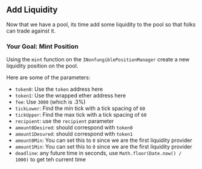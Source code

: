 ## Add Liquidity

Now that we have a pool, its time add some liquidity to the pool so that folks can trade against it.

### <emoji id="checkered_flag" /> Your Goal: Mint Position

Using the `mint` function on the `INonfungiblePositionManager` create a new liquidity position on the pool. 

Here are some of the parameters:

- `token0`: Use the `token` address here
- `token1`: Use the wrapped ether address here
- `fee`: Use `3000` (which is .3%)
- `tickLower`: Find the min tick with a tick spacing of `60`
- `tickUpper`: Find the max tick with a tick spacing of `60`
- `recipient`: use the `recipient` parameter
- `amount0Desired`: should correspond with `token0` 
- `amount1Desured`: should correspond with `token1`
- `amount0Min`: You can set this to `0` since we are the first liquidity provider
- `amount1Min`: You can set this to `0` since we are the first liquidity provider
- `deadline`: any future time in seconds, use `Math.floor(Date.now() / 1000)` to get teh current time